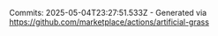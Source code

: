 Commits: 2025-05-04T23:27:51.533Z - Generated via https://github.com/marketplace/actions/artificial-grass
<br>

